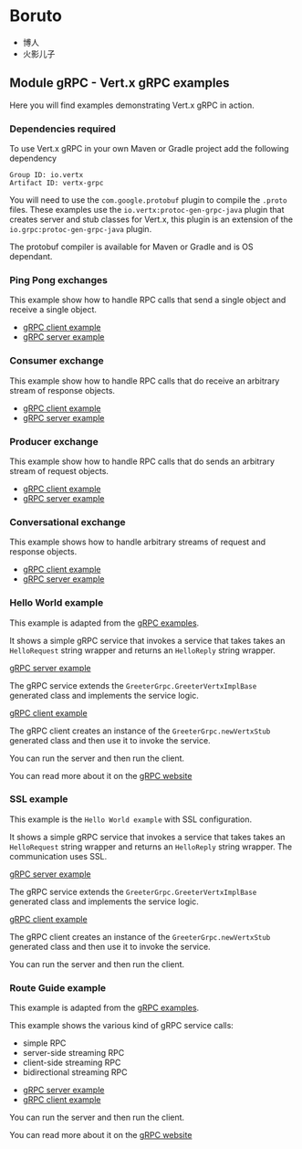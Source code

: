 # Boruto

* 博人
* 火影儿子

## Module gRPC - Vert.x gRPC examples
Here you will find examples demonstrating Vert.x gRPC in action.

### Dependencies required

To use Vert.x gRPC in your own Maven or Gradle project add the following dependency

```jar
Group ID: io.vertx
Artifact ID: vertx-grpc
```

You will need to use the `com.google.protobuf` plugin to compile the `.proto` files.
These examples use the `io.vertx:protoc-gen-grpc-java` plugin that creates
server and stub classes for Vert.x, this plugin is an extension of the
 `io.grpc:protoc-gen-grpc-java` plugin.

The protobuf compiler is available for Maven or Gradle and is OS dependant.

### Ping Pong exchanges

This example show how to handle RPC calls that send a single object and receive a single object.

- [gRPC client example](link:src/main/java/io/vertx/example/grpc/pingpong/Client.java)
- [gRPC server example](link:src/main/java/io/vertx/example/grpc/pingpong/Server.java)

### Consumer exchange

This example show how to handle RPC calls that do receive an arbitrary stream of response objects.

- [gRPC client example](link:src/main/java/io/vertx/example/grpc/consumer/Client.java)
- [gRPC server example](link:src/main/java/io/vertx/example/grpc/consumer/Server.java)

### Producer exchange

This example show how to handle RPC calls that do sends an arbitrary stream of request objects.

- [gRPC client example](link:src/main/java/io/vertx/example/grpc/producer/Client.java)
- [gRPC server example](link:src/main/java/io/vertx/example/grpc/producer/Server.java)

### Conversational exchange

This example shows how to handle arbitrary streams of request and response objects.

- [gRPC client example](link:src/main/java/io/vertx/example/grpc/conversation/Client.java)
- [gRPC server example](link:src/main/java/io/vertx/example/grpc/conversation/Server.java)

### Hello World example

This example is adapted from the [gRPC examples](https://github.com/grpc/grpc-java/tree/master/examples).

It shows a simple gRPC service that invokes a service that
takes takes an `HelloRequest` string wrapper and returns an `HelloReply` string wrapper.

[gRPC server example](link:src/main/java/io/vertx/example/grpc/helloworld/Server.java)

The gRPC service extends the `GreeterGrpc.GreeterVertxImplBase` generated class and
implements the service logic.

[gRPC client example](link:src/main/java/io/vertx/example/grpc/helloworld/Client.java)

The gRPC client creates an instance of the `GreeterGrpc.newVertxStub` generated class and
then use it to invoke the service.

You can run the server and then run the client.

You can read more about it on the [gRPC website](http://www.grpc.io/docs/quickstart/java.html)

### SSL example

This example is the `Hello World example` with SSL configuration.

It shows a simple gRPC service that invokes a service that
takes takes an `HelloRequest` string wrapper and returns an `HelloReply` string wrapper. The communication uses SSL.

[gRPC server example](link:src/main/java/io/vertx/example/grpc/ssl/Server.java)

The gRPC service extends the `GreeterGrpc.GreeterVertxImplBase` generated class and
implements the service logic.

[gRPC client example](link:src/main/java/io/vertx/example/grpc/ssl/Client.java)

The gRPC client creates an instance of the `GreeterGrpc.newVertxStub` generated class and
then use it to invoke the service.

You can run the server and then run the client.

### Route Guide example

This example is adapted from the [gRPC examples](https://github.com/grpc/grpc-java/tree/master/examples).

This example shows the various kind of gRPC service calls:

* simple RPC
* server-side streaming RPC
* client-side streaming RPC
* bidirectional streaming RPC

- [gRPC server example](link:src/main/java/io/vertx/example/grpc/routeguide/Server.java)
- [gRPC client example](link:src/main/java/io/vertx/example/grpc/routeguide/Client.java)

You can run the server and then run the client.

You can read more about it on the [gRPC website](http://www.grpc.io/docs/tutorials/basic/java.html)

